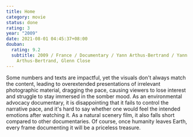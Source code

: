 ```yaml
---
title: Home
category: movie
status: done
rating: 3
year: "2009"
date: 2021-08-01 04:45:37+08:00
douban:
  rating: 9.2
  subtitle: 2009 / France / Documentary / Yann Arthus-Bertrand / Yann
    Arthus-Bertrand, Glenn Close
---
```


Some numbers and texts are impactful, yet the visuals don't always match the content, leading to overextended presentations of irrelevant photographic material, dragging the pace, causing viewers to lose interest and struggle to stay immersed in the somber mood. As an environmental advocacy documentary, it is disappointing that it fails to control the narrative pace, and it's hard to say whether one would feel the intended emotions after watching it. As a natural scenery film, it also falls short compared to other documentaries. Of course, once humanity leaves Earth, every frame documenting it will be a priceless treasure.

